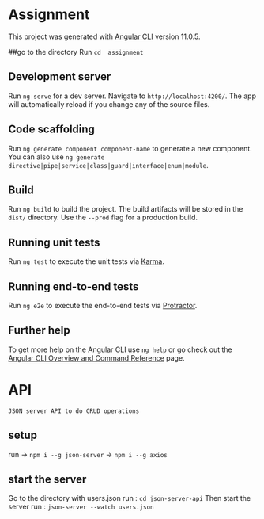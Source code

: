 # Assignment

This project was generated with [Angular CLI](https://github.com/angular/angular-cli) version 11.0.5.

##go to the directory
Run  `cd  assignment`

## Development server

Run `ng serve` for a dev server. Navigate to `http://localhost:4200/`. The app will automatically reload if you change any of the source files.

## Code scaffolding

Run `ng generate component component-name` to generate a new component. You can also use `ng generate directive|pipe|service|class|guard|interface|enum|module`.

## Build

Run `ng build` to build the project. The build artifacts will be stored in the `dist/` directory. Use the `--prod` flag for a production build.

## Running unit tests

Run `ng test` to execute the unit tests via [Karma](https://karma-runner.github.io).

## Running end-to-end tests

Run `ng e2e` to execute the end-to-end tests via [Protractor](http://www.protractortest.org/).

## Further help

To get more help on the Angular CLI use `ng help` or go check out the [Angular CLI Overview and Command Reference](https://angular.io/cli) page.





# API
	JSON server API to do CRUD operations
## setup 
run 
->      `npm i --g json-server` 
->	`npm i --g axios`

## start the server 
Go to the directory with users.json
run :  `cd json-server-api`
Then start the server
run : `json-server --watch users.json`